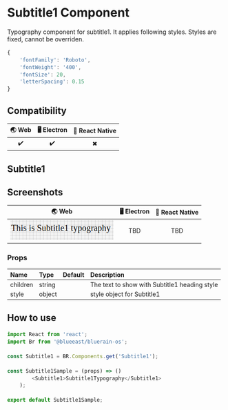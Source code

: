 
# Subtitle1 Component

Typography component for subtitle1. It applies following styles. Styles are fixed, cannot be overriden.

```javascript
{
    'fontFamily': 'Roboto',
    'fontWeight': '400',
    'fontSize': 20,
    'letterSpacing': 0.15
}
```

## Compatibility

| 🌏 Web | 🖥 Electron | 📱 React Native |
| :----: | :---------: | :-------------: |
|✔️     |✔️        |   ✖          |

## Subtitle1

## Screenshots

| 🌏 Web | 🖥 Electron | 📱 React Native                             |
| :----: | :---------: | :-----------------------------------------: |
| ![Web Image](./screenshots/Subtitle1.png)  | TBD         | TBD |

### Props

| Name     | Type      | Default | Description                |
| :------- | :-------- | :------ | :------------------------- |
| children | string |         | The text to show with Subtitle1 heading style
| style | object |         | style object for Subtitle1 |

## How to use

```javascript
import React from 'react';
import Br from '@blueeast/bluerain-os';

const Subtitle1 = BR.Components.get('Subtitle1');

const Subtitle1Sample = (props) => ()
        <Subtitle1>Subtitle1Typography</Subtitle1>
    );

export default Subtitle1Sample;

```